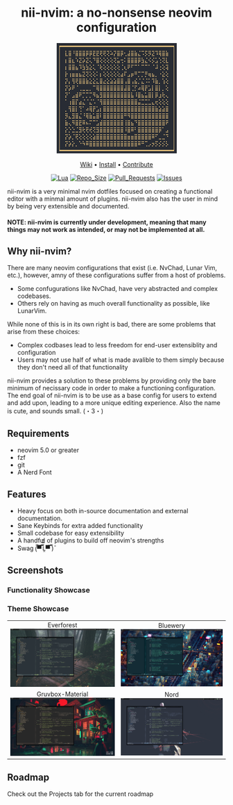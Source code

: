 <h1 align="center">nii-nvim: a no-nonsense neovim configuration</h1>

<div align="center">

![Fetch](https://github.com/Theory-of-Everything/imagehost/blob/main/nii-nvim/scrot_logo.png?raw=true)

</div>

<div align="center">
  <a href="https://github.com/Theory-of-Everything/nii-nvim/wiki">Wiki</a>
  <span> • </span>
  <a href="https://github.com/Theory-of-Everything/nii-nvim/wiki/Installation">Install</a>
  <span> • </span>
  <a href="https://github.com/Theory-of-Everything/nii-nvim/blob/master/CONTRIBUTING.md">Contribute</a>
  <p></p>
</div>

<div align="center">
  
[![Lua](https://img.shields.io/badge/Made%20With-Lua-2C2D72?style=for-the-badge&logo=lua&logoColor=white)]()
[![Repo_Size](https://img.shields.io/github/languages/code-size/theory-of-everything/nii-nvim?color=orange&label=Repo%20Size&style=for-the-badge)]()
[![Pull_Requests](https://img.shields.io/github/issues-pr/theory-of-everything/nii-nvim?style=for-the-badge)]()
[![Issues](https://img.shields.io/github/issues/theory-of-everything/nii-nvim?color=red&style=for-the-badge)]()
  
</div>

nii-nvim is a very minimal nvim dotfiles focused on creating a functional editor with a minmal amount of plugins. nii-nvim also has the user in mind by being very extensible and documented.
#### **NOTE**: nii-nvim is currently under development, meaning that many things may not work as intended, or may not be implemented at all.

## Why nii-nvim?
There are many neovim configurations that exist (i.e. NvChad, Lunar Vim, etc.), however, amny of these configurations suffer from a host of problems.
 - Some confugurations like NvChad, have very abstracted and complex codebases.
 - Others rely on having as much overall functionality as possible, like LunarVim.

While none of this is in its own right is bad, there are some problems that arise from these choices:
 - Complex codbases lead to less freedom for end-user extensiblity and configuration
 - Users may not use half of what is made avalible to them simply because they don't need all of that functionality

 nii-nvim provides a solution to these problems by providing only the bare minimum of necissary code in order to make a functioning configuration.
The end goal of nii-nvim is to be use as a base config for users to extend and add upon, leading to a more unique editing experience.
Also the name is cute, and sounds small. 	(・3・)

## Requirements
- neovim 5.0 or greater
- fzf
- git
- A Nerd Font

## Features
- Heavy focus on both in-source documentation and external documentation.
- Sane Keybinds for extra added functionality
- Small codebase for easy extensibility
- A handful of plugins to build off neovim's strengths
- Swag 	(̿▀̿ ̿Ĺ̯̿̿▀̿ ̿)̄

## Screenshots
### Functionality Showcase

### Theme Showcase
| | |
|-|-|
| <div align="center"> Everforest </div> ![Everforest](https://raw.githubusercontent.com/Theory-of-Everything/imagehost/main/nii-nvim/scrot_everforest.png) | <div align="center"> Bluewery </div>![Bluewery](https://raw.githubusercontent.com/Theory-of-Everything/imagehost/main/nii-nvim/scrot_bluewery.png) |
| <div align="center"> Gruvbox-Material </div> ![Gruvbox-material](https://raw.githubusercontent.com/Theory-of-Everything/imagehost/main/nii-nvim/scrot_gruvboxmaterial.png) | <div align="center"> Nord </div> ![Nord](https://raw.githubusercontent.com/Theory-of-Everything/imagehost/main/nii-nvim/scrot_nord.png) |

## Roadmap
Check out the Projects tab for the current roadmap
